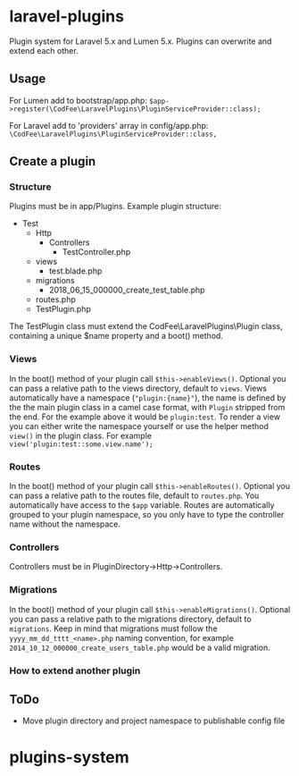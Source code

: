 # laravel-plugins
Plugin system for Laravel 5.x and Lumen 5.x.
Plugins can overwrite and extend each other.

## Usage
For Lumen add to bootstrap/app.php:
`$app->register(\CodFee\LaravelPlugins\PluginServiceProvider::class);`

For Laravel add to 'providers' array in config/app.php:
`\CodFee\LaravelPlugins\PluginServiceProvider::class,`

## Create a plugin

### Structure
Plugins must be in app/Plugins. Example plugin structure:
- Test
  - Http
    - Controllers
      - TestController.php
  - views
    - test.blade.php
  - migrations
    - 2018_06_15_000000_create_test_table.php
  - routes.php
  - TestPlugin.php

The TestPlugin class must extend the CodFee\LaravelPlugins\Plugin class, containing a unique $name property and a boot() method.

### Views
In the boot() method of your plugin call `$this->enableViews()`.
Optional you can pass a relative path to the views directory, default to `views`.
Views automatically have a namespace (`"plugin:{name}"`), the name is defined by the the main plugin class in a camel case format, with `Plugin` stripped from the end. For the example above it would be `plugin:test`.
To render a view you can either write the namespace yourself or use the helper method `view()` in the plugin class. For example `view('plugin:test::some.view.name');`

### Routes
In the boot() method of your plugin call `$this->enableRoutes()`.
Optional you can pass a relative path to the routes file, default to `routes.php`.
You automatically have access to the `$app` variable.
Routes are automatically grouped to your plugin namespace, so you only have to type the controller name without the namespace.

### Controllers
Controllers must be in PluginDirectory->Http->Controllers.

### Migrations
In the boot() method of your plugin call `$this->enableMigrations()`.
Optional you can pass a relative path to the migrations directory, default to `migrations`.
Keep in mind that migrations must follow the `yyyy_mm_dd_tttt_<name>.php` naming convention, for example `2014_10_12_000000_create_users_table.php` would be a valid migration.

### How to extend another plugin

## ToDo
- Move plugin directory and project namespace to publishable config file
# plugins-system
